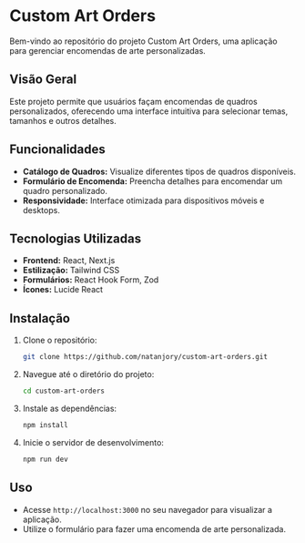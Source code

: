 # Custom Art Orders

Bem-vindo ao repositório do projeto Custom Art Orders, uma aplicação para gerenciar encomendas de arte personalizadas.

## Visão Geral

Este projeto permite que usuários façam encomendas de quadros personalizados, oferecendo uma interface intuitiva para selecionar temas, tamanhos e outros detalhes.

## Funcionalidades

- **Catálogo de Quadros:** Visualize diferentes tipos de quadros disponíveis.
- **Formulário de Encomenda:** Preencha detalhes para encomendar um quadro personalizado.
- **Responsividade:** Interface otimizada para dispositivos móveis e desktops.

## Tecnologias Utilizadas

- **Frontend:** React, Next.js
- **Estilização:** Tailwind CSS
- **Formulários:** React Hook Form, Zod
- **Ícones:** Lucide React

## Instalação

1. Clone o repositório:
   ```bash
   git clone https://github.com/natanjory/custom-art-orders.git
   ```

2. Navegue até o diretório do projeto:
   ```bash
   cd custom-art-orders
   ```

3. Instale as dependências:
   ```bash
   npm install
   ```

4. Inicie o servidor de desenvolvimento:
   ```bash
   npm run dev
   ```

## Uso

- Acesse `http://localhost:3000` no seu navegador para visualizar a aplicação.
- Utilize o formulário para fazer uma encomenda de arte personalizada.

